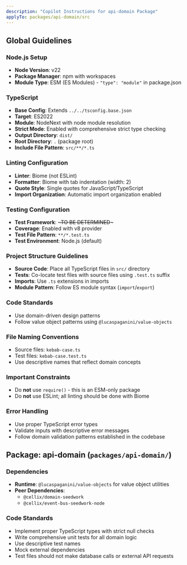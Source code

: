 ```yaml
---
description: "Copilot Instructions for api-domain Package"
applyTo: packages/api-domain/src
---
```


## Global Guidelines

### Node.js Setup
- **Node Version**: v22
- **Package Manager**: npm with workspaces
- **Module Type**: ESM (ES Modules) - `"type": "module"` in package.json

### TypeScript
- **Base Config**: Extends `../../tsconfig.base.json`
- **Target**: ES2022
- **Module**: NodeNext with node module resolution
- **Strict Mode**: Enabled with comprehensive strict type checking
- **Output Directory**: `dist/`
- **Root Directory**: `.` (package root)
- **Include File Pattern**: `src/**/*.ts`

### Linting Configuration
- **Linter**: Biome (not ESLint)
- **Formatter**: Biome with tab indentation (width: 2)
- **Quote Style**: Single quotes for JavaScript/TypeScript
- **Import Organization**: Automatic import organization enabled

### Testing Configuration
- **Test Framework**: ~~~~~~~~~TO BE DETERMINED~~~~~~~~~
- **Coverage**: Enabled with v8 provider
- **Test File Pattern**: `**/*.test.ts`
- **Test Environment**: Node.js (default)

### Project Structure Guidelines
- **Source Code**: Place all TypeScript files in `src/` directory
- **Tests**: Co-locate test files with source files using `.test.ts` suffix
- **Imports**: Use `.ts` extensions in imports
- **Module Pattern**: Follow ES module syntax (`import`/`export`)

### Code Standards
- Use domain-driven design patterns
- Follow value object patterns using `@lucaspaganini/value-objects`

### File Naming Conventions
- Source files: `kebab-case.ts`
- Test files: `kebab-case.test.ts`
- Use descriptive names that reflect domain concepts

### Important Constraints
- Do **not** use `require()` - this is an ESM-only package
- Do **not** use ESLint; all linting should be done with Biome

### Error Handling
- Use proper TypeScript error types
- Validate inputs with descriptive error messages
- Follow domain validation patterns established in the codebase


## Package: api-domain (`packages/api-domain/`)

### Dependencies
- **Runtime**: `@lucaspaganini/value-objects` for value object utilities
- **Peer Dependencies**: 
  - `@cellix/domain-seedwork`
  - `@cellix/event-bus-seedwork-node`

### Code Standards
- Implement proper TypeScript types with strict null checks
- Write comprehensive unit tests for all domain logic
- Use descriptive test names
- Mock external dependencies
- Test files should not make database calls or external API requests

